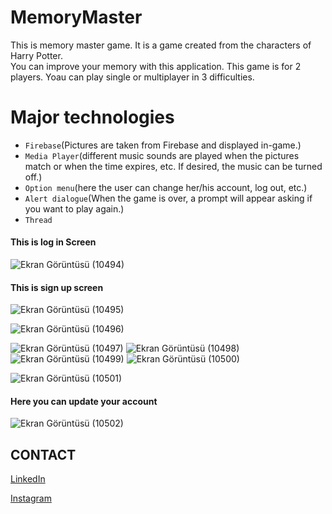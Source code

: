 # MemoryMaster

This is memory master game. It is a game created from the characters of Harry Potter.<br> 
You can improve your memory with this application. This game is for 2 players. Yoau can play single or multiplayer in 3 difficulties.


# Major technologies

- `Firebase`(Pictures are taken from Firebase and displayed in-game.)
- `Media Player`(different music sounds are played when the pictures match or when the time expires, etc. If desired, the music can be turned off.)
- `Option menu`(here the user can change her/his account, log out, etc.)
- `Alert dialogue`(When the game is over, a prompt will appear asking if you want to play again.)
- `Thread`

#### This is log in Screen<br>
![Ekran Görüntüsü (10494)](https://user-images.githubusercontent.com/91196350/220881809-f844acf8-122e-47a3-84ec-998432108d57.png)<br>
 
 #### This is sign up screen<br>
![Ekran Görüntüsü (10495)](https://user-images.githubusercontent.com/91196350/220881810-a5017b85-e951-4674-9e7b-8b5c627cc3f4.png)


![Ekran Görüntüsü (10496)](https://user-images.githubusercontent.com/91196350/220881812-c81eceb7-fcfe-486e-a572-17d4c7baa107.png)


![Ekran Görüntüsü (10497)](https://user-images.githubusercontent.com/91196350/220881813-2b493efb-7e1b-4c1d-b4c6-c4941298e63b.png)
![Ekran Görüntüsü (10498)](https://user-images.githubusercontent.com/91196350/220881816-787e564d-0f06-4295-aa0a-430f01c2bfe1.png)
![Ekran Görüntüsü (10499)](https://user-images.githubusercontent.com/91196350/220881823-3c3eb571-452d-4c72-ad15-e8d51282f933.png)
![Ekran Görüntüsü (10500)](https://user-images.githubusercontent.com/91196350/220881828-bc71592a-a45d-4bef-8f55-57f4fa595131.png)

![Ekran Görüntüsü (10501)](https://user-images.githubusercontent.com/91196350/220881806-0ba584d3-610c-4c39-9f07-11626ae888a9.png)

#### Here you can update your account
![Ekran Görüntüsü (10502)](https://user-images.githubusercontent.com/91196350/220881807-b55a4dcc-680b-4357-86bc-af4115f03c4c.png)








## CONTACT
[LinkedIn](https://www.linkedin.com/in/ishak-erdo%C4%9Fan-332b77233/)

[Instagram](https://www.instagram.com/ishakerdogan728/)
